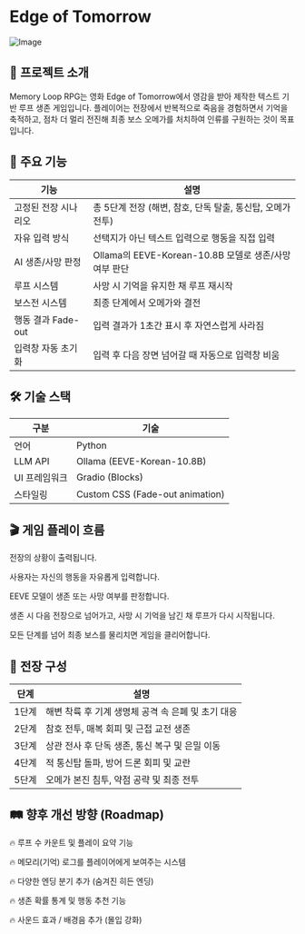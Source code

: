 # Edge of Tomorrow

![Image](https://github.com/user-attachments/assets/558666a7-24e9-4c78-ade5-8a2ff03c0927)

## 📖 프로젝트 소개
Memory Loop RPG는 영화 Edge of Tomorrow에서 영감을 받아 제작한 텍스트 기반 루프 생존 게임입니다.
플레이어는 전장에서 반복적으로 죽음을 경험하면서 기억을 축적하고, 점차 더 멀리 전진해
최종 보스 오메가를 처치하여 인류를 구원하는 것이 목표입니다.

## 📌 주요 기능
|기능 | 설명 |
|---|---|
|고정된 전장 시나리오 | 총 5단계 전장 (해변, 참호, 단독 탈출, 통신탑, 오메가 전투)|
|자유 입력 방식 | 선택지가 아닌 텍스트 입력으로 행동을 직접 입력|
|AI 생존/사망 판정 | Ollama의 EEVE-Korean-10.8B 모델로 생존/사망 여부 판단|
|루프 시스템 | 사망 시 기억을 유지한 채 루프 재시작|
|보스전 시스템 | 최종 단계에서 오메가와 결전|
|행동 결과 Fade-out | 입력 결과가 1초간 표시 후 자연스럽게 사라짐|
|입력창 자동 초기화 | 입력 후 다음 장면 넘어갈 때 자동으로 입력창 비움|

## 🛠 기술 스택
|구분 | 기술
|---|---|
|언어 | Python|
|LLM API | Ollama (EEVE-Korean-10.8B)|
|UI 프레임워크 | Gradio (Blocks)|
|스타일링 | Custom CSS (Fade-out animation)|

## 🎬 게임 플레이 흐름
전장의 상황이 출력됩니다.

사용자는 자신의 행동을 자유롭게 입력합니다.

EEVE 모델이 생존 또는 사망 여부를 판정합니다.

생존 시 다음 전장으로 넘어가고, 사망 시 기억을 남긴 채 루프가 다시 시작됩니다.

모든 단계를 넘어 최종 보스를 물리치면 게임을 클리어합니다.

## 📜 전장 구성
|단계 | 설명|
|---|---|
|1단계 | 해변 착륙 후 기계 생명체 공격 속 은폐 및 초기 대응|
|2단계 | 참호 전투, 매복 회피 및 근접 교전 생존|
|3단계 | 상관 전사 후 단독 생존, 통신 복구 및 은밀 이동|
|4단계 | 적 통신탑 돌파, 방어 드론 회피 및 교란|
|5단계 | 오메가 본진 침투, 약점 공략 및 최종 전투|

## 🛤 향후 개선 방향 (Roadmap)
🔥 루프 수 카운트 및 플레이 요약 기능

🔥 메모리(기억) 로그를 플레이어에게 보여주는 시스템

🔥 다양한 엔딩 분기 추가 (숨겨진 히든 엔딩)

🔥 생존 확률 통계 및 행동 추천 기능

🔥 사운드 효과 / 배경음 추가 (몰입 강화)
